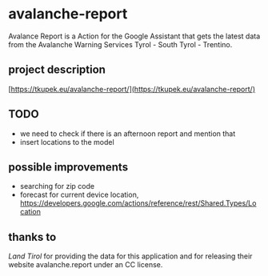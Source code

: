 # avalanche-report
Avalance Report is a Action for the Google Assistant that gets the latest data from the Avalanche Warning Services Tyrol - South Tyrol - Trentino.

## project description
[https://tkupek.eu/avalanche-report/](https://tkupek.eu/avalanche-report/)

## TODO
- we need to check if there is an afternoon report and mention that
- insert locations to the model

## possible improvements
- searching for zip code
- forecast for current device location, https://developers.google.com/actions/reference/rest/Shared.Types/Location

## thanks to
*Land Tirol* for providing the data for this application and for releasing their website avalanche.report under an CC license.
